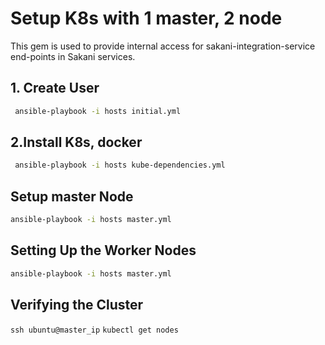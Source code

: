 # Setup K8s with 1 master, 2 node

This gem is used to provide internal access for sakani-integration-service end-points in Sakani services.

## 1. Create User
```sh
 ansible-playbook -i hosts initial.yml
```
## 2.Install K8s, docker

```sh
 ansible-playbook -i hosts kube-dependencies.yml
```

## Setup master Node


```sh
ansible-playbook -i hosts master.yml
```

## Setting Up the Worker Nodes

```sh
ansible-playbook -i hosts master.yml
```

## Verifying the Cluster
 `ssh ubuntu@master_ip`
 `kubectl get nodes`